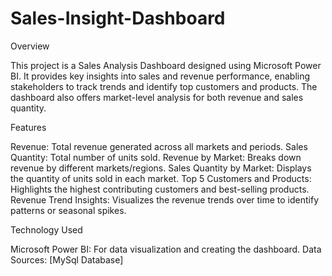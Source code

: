 # Sales-Insight-Dashboard

Overview

This project is a Sales Analysis Dashboard designed using Microsoft Power BI. It provides key insights into sales and revenue performance, enabling stakeholders to track trends and identify top customers and products. The dashboard also offers market-level analysis for both revenue and sales quantity.

Features

Revenue: Total revenue generated across all markets and periods.
Sales Quantity: Total number of units sold.
Revenue by Market: Breaks down revenue by different markets/regions.
Sales Quantity by Market: Displays the quantity of units sold in each market.
Top 5 Customers and Products: Highlights the highest contributing customers and best-selling products.
Revenue Trend Insights: Visualizes the revenue trends over time to identify patterns or seasonal spikes.

Technology Used

Microsoft Power BI: For data visualization and creating the dashboard.
Data Sources: [MySql Database]
